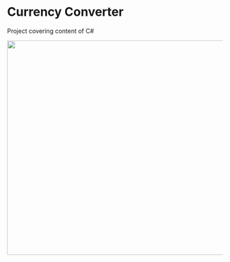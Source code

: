 # Currency Converter

Project covering content of C#

<p align="center"><img width="700" height ="500" src="https://res.cloudinary.com/dvm6sgg1h/image/upload/v1713404630/lwtfdnys6crshbekgwtf.png"></p>
